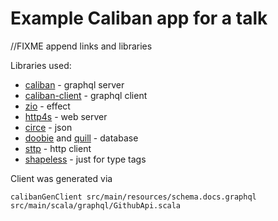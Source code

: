 # Example Caliban app for a talk

//FIXME append links and libraries

Libraries used:
* [caliban]() - graphql server
* [caliban-client]() - graphql client
* [zio]() - effect
* [http4s]() - web server
* [circe]() - json
* [doobie]() and [quill]() - database
* [sttp]() - http client
* [shapeless]() - just for type tags


Client was generated via
```
calibanGenClient src/main/resources/schema.docs.graphql src/main/scala/graphql/GithubApi.scala
```
